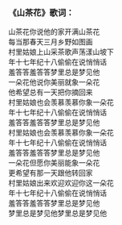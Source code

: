 

### 《山茶花》歌词：

山茶花你说他的家开满山茶花  
每当那春天三月乡野如图画  
村里姑娘上山采茶歌声荡漾山坡下  
年十七年纪十八偷偷在说悄悄话  
羞答答羞答答梦里总是梦见他  
一朵花他说你美丽就象一朵花  
他希望总有一天把你摘回来  
村里姑娘也会羡慕羡慕你象一朵花  
年十七年纪十八偷偷在说悄悄话  
羞答答羞答答梦里总是梦见他  
村里姑娘也会羡慕羡慕你象一朵花  
年十七年纪十八偷偷在说悄悄话  
羞答答羞答答梦里总是梦见他  
一朵花但愿你美丽能象一朵花  
更希望有那一天跟他转回家  
村里姑娘出来欢迎欢迎你这一朵花  
年十七年纪十八偷偷在说悄悄话  
羞答答羞答答梦里总是梦见他  
梦里总是梦见他梦里总是梦见他

